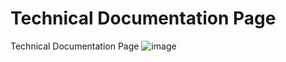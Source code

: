 # Technical Documentation Page
 Technical Documentation Page
![image](https://user-images.githubusercontent.com/89282358/224491075-74b128cd-73da-4d16-ab37-2f06bcccff11.png)
